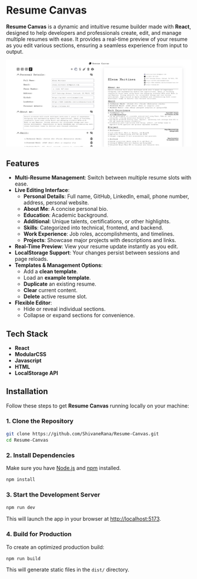 # Resume Canvas

**Resume Canvas** is a dynamic and intuitive resume builder made with **React**, designed to help developers and professionals create, edit, and manage multiple resumes with ease. It provides a real-time preview of your resume as you edit various sections, ensuring a seamless experience from input to output.

![Resume Canvas Preview](/src/assets/images/2.png)

## Features

- **Multi-Resume Management**: Switch between multiple resume slots with ease.
- **Live Editing Interface**:
  - **Personal Details**: Full name, GitHub, LinkedIn, email, phone number, address, personal website.
  - **About Me**: A concise personal bio.
  - **Education**: Academic background.
  - **Additional**: Unique talents, certifications, or other highlights.
  - **Skills**: Categorized into technical, frontend, and backend.
  - **Work Experience**: Job roles, accomplishments, and timelines.
  - **Projects**: Showcase major projects with descriptions and links.
- **Real-Time Preview**: View your resume update instantly as you edit.
- **LocalStorage Support**: Your changes persist between sessions and page reloads.
- **Templates & Management Options**:
  - Add a **clean template**.
  - Load an **example template**.
  - **Duplicate** an existing resume.
  - **Clear** current content.
  - **Delete** active resume slot.
- **Flexible Editor**:
  - Hide or reveal individual sections.
  - Collapse or expand sections for convenience.

## Tech Stack

- **React**
- **ModularCSS**
- **Javascript**
- **HTML**
- **LocalStorage API**

## 

## Installation

Follow these steps to get **Resume Canvas** running locally on your machine:

### 1. Clone the Repository

```bash
git clone https://github.com/ShivaneRana/Resume-Canvas.git
cd Resume-Canvas
```

### 2. Install Dependencies

Make sure you have [Node.js](https://nodejs.org/) and [npm](https://www.npmjs.com/) installed.

```bash
npm install
```

### 3. Start the Development Server

```bash
npm run dev 
```

This will launch the app in your browser at [http://localhost:5173](http://localhost:5173).

### 4. Build for Production

To create an optimized production build:

```bash
npm run build
```

This will generate static files in the `dist/` directory.